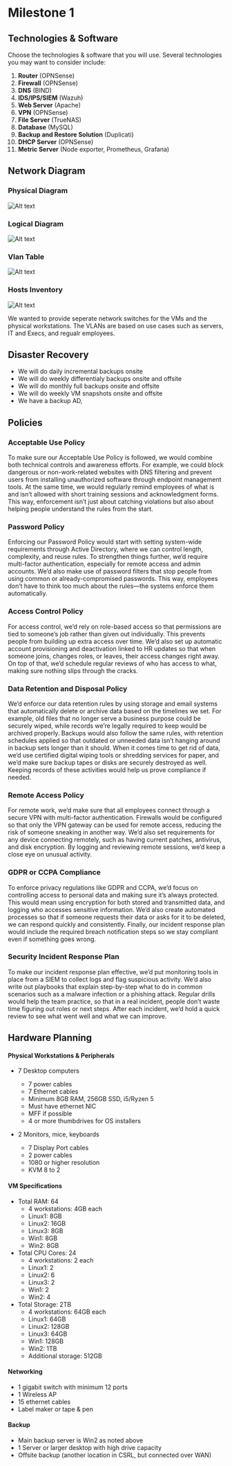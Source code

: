 # Milestone 1

## Technologies & Software


Choose the technologies & software that you will use. Several technologies you may want to consider include:


1. **Router** (OPNSense)
1. **Firewall** (OPNSense)
1. **DNS** (BIND)
1. **IDS/IPS/SIEM** (Wazuh)
1. **Web Server** (Apache)
1. **VPN** (OPNSense)
1. **File Server** (TrueNAS)
1. **Database** (MySQL)
1. **Backup and Restore Solution** (Duplicati)
1. **DHCP Server** (OPNSense)
1. **Metric Server** (Node exporter, Prometheus, Grafana)



## Network Diagram
### Physical Diagram
![Alt text](milestone1/physical_network.png "Physical Diagram")
### Logical Diagram
![Alt text](milestone1/logical_network.png "Logical Diagram")
### Vlan Table
![Alt text](milestone1/vlan_table.png "Vlan Table")
### Hosts Inventory
![Alt text](milestone1/hosts_inventory.png "Hosts Inventory")

We wanted to provide seperate network switches for the VMs and the physical workstations. The VLANs are based on use cases such as servers, IT and Execs, and regualr employees. 



## Disaster Recovery
* We will do daily incremental backups onsite
* We will do weekly differentialy backups onsite and offsite
* We will do monthly full backups onsite and offsite
* We will do weekly VM snapshots onsite and offsite
* We have a backup AD, 

## Policies

### Acceptable Use Policy
To make sure our Acceptable Use Policy is followed, we would combine both technical controls and awareness efforts. For example, we could block dangerous or non-work-related websites with DNS filtering and prevent users from installing unauthorized software through endpoint management tools. At the same time, we would regularly remind employees of what is and isn’t allowed with short training sessions and acknowledgment forms. This way, enforcement isn’t just about catching violations but also about helping people understand the rules from the start.
### Password Policy
Enforcing our Password Policy would start with setting system-wide requirements through Active Directory, where we can control length, complexity, and reuse rules. To strengthen things further, we’d require multi-factor authentication, especially for remote access and admin accounts. We’d also make use of password filters that stop people from using common or already-compromised passwords. This way, employees don’t have to think too much about the rules—the systems enforce them automatically.
### Access Control Policy
For access control, we’d rely on role-based access so that permissions are tied to someone’s job rather than given out individually. This prevents people from building up extra access over time. We’d also set up automatic account provisioning and deactivation linked to HR updates so that when someone joins, changes roles, or leaves, their access changes right away. On top of that, we’d schedule regular reviews of who has access to what, making sure nothing slips through the cracks.
### Data Retention and Disposal Policy
We’d enforce our data retention rules by using storage and email systems that automatically delete or archive data based on the timelines we set. For example, old files that no longer serve a business purpose could be securely wiped, while records we’re legally required to keep would be archived properly. Backups would also follow the same rules, with retention schedules applied so that outdated or unneeded data isn’t hanging around in backup sets longer than it should. When it comes time to get rid of data, we’d use certified digital wiping tools or shredding services for paper, and we’d make sure backup tapes or disks are securely destroyed as well. Keeping records of these activities would help us prove compliance if needed.
### Remote Access Policy
For remote work, we’d make sure that all employees connect through a secure VPN with multi-factor authentication. Firewalls would be configured so that only the VPN gateway can be used for remote access, reducing the risk of someone sneaking in another way. We’d also set requirements for any device connecting remotely, such as having current patches, antivirus, and disk encryption. By logging and reviewing remote sessions, we’d keep a close eye on unusual activity.
### GDPR or CCPA Compliance
To enforce privacy regulations like GDPR and CCPA, we’d focus on controlling access to personal data and making sure it’s always protected. This would mean using encryption for both stored and transmitted data, and logging who accesses sensitive information. We’d also create automated processes so that if someone requests their data or asks for it to be deleted, we can respond quickly and consistently. Finally, our incident response plan would include the required breach notification steps so we stay compliant even if something goes wrong.
### Security Incident Response Plan
To make our incident response plan effective, we’d put monitoring tools in place from a SIEM to collect logs and flag suspicious activity. We’d also write out playbooks that explain step-by-step what to do in common scenarios such as a malware infection or a phishing attack. Regular drills would help the team practice, so that in a real incident, people don’t waste time figuring out roles or next steps. After each incident, we’d hold a quick review to see what went well and what we can improve.


## Hardware Planning

#### Physical Workstations & Peripherals
* 7 Desktop computers
    * 7 power cables
    * 7 Ethernet cables
    * Minimum 8GB RAM, 256GB SSD, i5/Ryzen 5
    * Must have ethernet NIC
    * MFF if possible
    * 4 or more thumbdrives for OS installers

* 2 Monitors, mice, keyboards
    * 7 Display Port cables
    * 2 power cables
    * 1080 or higher resolution
    * KVM 8 to 2

#### VM Specifications
* Total RAM: 64
    * 4 workstations: 4GB each
    * Linux1: 8GB
    * Linux2: 16GB
    * Linux3: 8GB
    * Win1: 8GB
    * Win2: 8GB
* Total CPU Cores: 24
    * 4 workstations: 2 each
    * Linux1: 2
    * Linux2: 6
    * Linux3: 2
    * Win1: 2
    * Win2: 4
* Total Storage: 2TB
    * 4 workstations: 64GB each
    * Linux1: 64GB
    * Linux2: 128GB
    * Linux3: 64GB
    * Win1: 128GB
    * Win2: 1TB
    * Additional storage: 512GB

#### Networking 
* 1 gigabit switch with minimum 12 ports
* 1 Wireless AP
* 15 ethernet cables
* Label maker or tape & pen

#### Backup
* Main backup server is Win2 as noted above
* 1 Server or larger desktop with high drive capacity
* Offsite backup (another location in CSRL, but connected over WAN)

